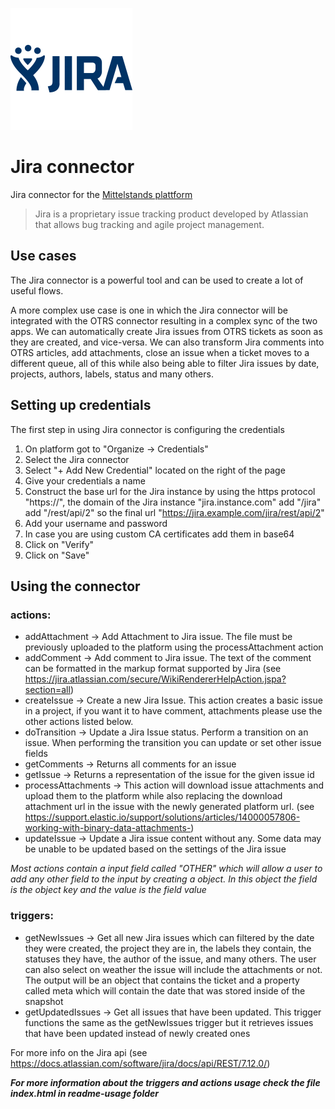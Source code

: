 ![Jira logo](logo.png "Jira logo")
  
# Jira connector

Jira connector for the [Mittelstands plattform](https://app.msp-live.external.otc.telekomcloud.com/ "MittelStands platform")

> Jira is a proprietary issue tracking product developed by Atlassian that allows bug tracking and agile project management.

## Use cases
The Jira connector is a powerful tool and can be used to create a lot of useful flows. 

A more complex use case is one in which the Jira connector will be integrated with the OTRS connector resulting in a complex sync of the two apps. We can automatically create Jira issues from OTRS tickets as soon as they are created, and vice-versa. We can also transform Jira comments into OTRS articles, add attachments, close an issue when a ticket moves to a different queue, all of this while also being able to filter Jira issues by date, projects, authors, labels, status and many others.     

## Setting up credentials
The first step in using Jira connector is configuring the credentials
1. On platform got to "Organize → Credentials"
2. Select the Jira connector
3. Select "+ Add New Credential" located on the right of the page
4. Give your credentials a name
5. Construct the base url for the Jira instance by using the https protocol "https://", the domain of the Jira instance "jira.instance.com" add "/jira" add "/rest/api/2"
  so the final url "https://jira.example.com/jira/rest/api/2"
6. Add your username and password
7. In case you are using custom CA certificates add them in base64
8. Click on "Verify"
9. Click on "Save"

## Using the connector
### actions: 
* addAttachment → Add Attachment to Jira issue. The file must be previously uploaded to the platform using the processAttachment action     
* addComment → Add comment to Jira issue. The text of the comment can be formatted in the markup format supported by Jira
(see https://jira.atlassian.com/secure/WikiRendererHelpAction.jspa?section=all)  
* createIssue → Create a new Jira Issue. This action creates a basic issue in a project, if you want it to have comment, attachments please use the other actions listed below.
* doTransition → Update a Jira Issue status. Perform a transition on an issue. When performing the transition you can update or set other issue fields
* getComments → Returns all comments for an issue
* getIssue → Returns a representation of the issue for the given issue id
* processAttachments → This action will download issue attachments and upload them to the platform while also replacing the download attachment url in the issue with the newly generated platform url.
(see https://support.elastic.io/support/solutions/articles/14000057806-working-with-binary-data-attachments-)
* updateIssue → Update a Jira issue content without any. Some data may be unable to be updated based on the settings of the Jira issue

_Most actions contain a input field called "OTHER" which will allow a user to add any other field to the input by creating a object. In this object the field is the object key and the value is the field value_
  
### triggers:
* getNewIssues → Get all new Jira issues which can filtered by the date they were created, the project they are in, the labels they contain, the statuses they have, the author of the issue, and many others. The user can also select on weather the issue will include the attachments or not. The output will be an object that contains the ticket and a property called meta which will contain the date that was stored inside of the snapshot 
* getUpdatedIssues → Get all issues that have been updated. This trigger functions the same as the getNewIssues trigger but it retrieves issues that have been updated instead of newly created ones

For more info on the Jira api (see https://docs.atlassian.com/software/jira/docs/api/REST/7.12.0/)

_**For more information about the triggers and actions usage check the file index.html in readme-usage folder**_
